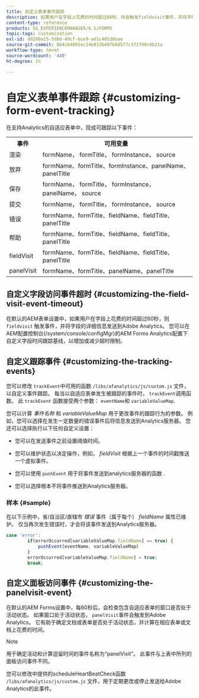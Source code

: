 ```yaml
---
title: 自定义表单事件跟踪
description: 如果用户在字段上花费的时间超过60秒，则会触发fieldvisit事件，并将字段的详细信息发送到Adobe SiteCatalyst。
content-type: reference
products: SG_EXPERIENCEMANAGER/6.5/FORMS
topic-tags: customization
exl-id: d0280a15-5d0d-49cf-bce9-ad1c40530eae
source-git-commit: 8b4cb4065ec14e813b49fb0d577c372790c9b21a
workflow-type: tm+mt
source-wordcount: '449'
ht-degree: 1%

---
```


# 自定义表单事件跟踪 {#customizing-form-event-tracking}

在支持Analytics的自适应表单中，现成可跟踪以下事件：

<table>
 <tbody>
  <tr>
   <th>事件</th>
   <th>可用变量</th>
  </tr>
  <tr>
   <td>渲染</td>
   <td>formName， formTitle， formInstance， source</td>
  </tr>
  <tr>
   <td>放弃</td>
   <td>formName、formTitle、formInstance、panelName、panelTitle</td>
  </tr>
  <tr>
   <td>保存</td>
   <td>formName， formTitle， formInstance， panelName， source</td>
  </tr>
  <tr>
   <td>提交</td>
   <td>formName， formTitle， formInstance， source</td>
  </tr>
  <tr>
   <td>错误</td>
   <td>formName、formTitle、fieldName、fieldTitle、panelTitle</td>
  </tr>
  <tr>
   <td>帮助</td>
   <td>formName、formTitle、fieldName、fieldTitle、panelTitle</td>
  </tr>
  <tr>
   <td>fieldVisit</td>
   <td>formName、formTitle、fieldName、fieldTitle、panelTitle<br /> </td>
  </tr>
  <tr>
   <td>panelVisit</td>
   <td>formName、formTitle、panelName、panelTitle</td>
  </tr>
 </tbody>
</table>

## 自定义字段访问事件超时 {#customizing-the-field-visit-event-timeout}

在默认的AEM表单设置中，如果用户在字段上花费的时间超过60秒，则 `fieldvisit` 触发事件，并将字段的详细信息发送到Adobe Analytics。 您可以在AEM配置控制台(/system/console/configMgr)的AEM Forms Analytics配置下自定义字段时间跟踪基线，以增加或减少超时限制。

## 自定义跟踪事件 {#customizing-the-tracking-events}

您可以修改 `trackEvent`中可用的函数 `/libs/afanalytics/js/custom.js` 文件，以自定义事件跟踪。 每当以自适应表单发生被跟踪的事件时， `trackEvent`调用函数。 此 `trackEvent` 函数接受两个参数： `eventName`和 `variableValueMap`.

您可以计算 *事件名称* 和 *variableValueMap* 用于更改事件的跟踪行为的参数。 例如，您可以选择在发生一定数量的错误事件后将信息发送到Analytics服务器。 您还可以选择执行以下任何自定义设置：

* 您可以在发送事件之前设置阈值时间。
* 您可以维护状态以决定操作，例如， *fieldVisit* 根据上一个事件的时间戳推送一个虚拟事件。
* 您可以使用 `pushEvent` 用于将事件发送到analytics服务器的函数 *.*

* 您可以选择根本不将事件推送到Analytics服务器。

### 样本 {#sample}

在以下示例中，省/自治区/直辖市 *错误* 事件（属于每个） *fieldName* 属性已维护。 仅当再次发生错误时，才会将该事件发送到Analytics服务器。

```javascript
case 'error':
        if(errorOccurred[variableValueMap.fieldName] == true) {
            pushEvent(eventName, variableValueMap)
        }
        errorOccurred[variableValueMap.fieldName] = true;
        break;
```

## 自定义面板访问事件 {#customizing-the-panelvisit-event}

在默认的AEM Forms设置中，每60秒后，会检查包含自适应表单的窗口是否处于活动状态。 如果窗口处于活动状态， `panelVisit`事件会触发到Adobe Analytics。 它有助于确定文档或表单是否处于活动状态，并计算在相应表单或文档上花费的时间。

>[!NOTE]
>
>用于确定活动和计算逗留时间的事件名称为“panelVisit”。 此事件与上表中所列的面板访问事件不同。

您可以修改中提供的scheduleHeartBeatCheck函数 `/libs/afanalytics/js/custom.js` 文件，用于定期更改或停止发送给Adobe Analytics的此事件。
